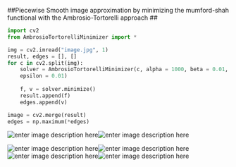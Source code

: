 ##Piecewise Smooth image approximation by minimizing the mumford-shah functional with the Ambrosio-Tortorelli approach ##
```python
import cv2
from AmbrosioTortorelliMinimizer import *

img = cv2.imread("image.jpg", 1)
result, edges = [], []
for c in cv2.split(img):
	solver = AmbrosioTortorelliMinimizer(c, alpha = 1000, beta = 0.01, 
	epsilon = 0.01)
	
	f, v = solver.minimize()
	result.append(f)
	edges.append(v)

image = cv2.merge(result)
edges = np.maximum(*edges)
```

![enter image description here](https://raw.githubusercontent.com/jacobgil/Ambrosio-Tortorelli-Minimizer/master/images/trees.jpg)![enter image description here](https://raw.githubusercontent.com/jacobgil/Ambrosio-Tortorelli-Minimizer/master/images/trees1000_0.01_0.001_result.jpg)


![enter image description here](https://raw.githubusercontent.com/jacobgil/Ambrosio-Tortorelli-Minimizer/master/images/star.jpg)![enter image description here](https://raw.githubusercontent.com/jacobgil/Ambrosio-Tortorelli-Minimizer/master/images/star100_0.01_0.01_result.jpg)
![enter image description here](https://raw.githubusercontent.com/jacobgil/Ambrosio-Tortorelli-Minimizer/master/images/kitty.jpg)![enter image description here](https://raw.githubusercontent.com/jacobgil/Ambrosio-Tortorelli-Minimizer/master/images/kitty1000_0.01_0.01_result.jpg)
